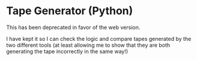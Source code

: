 # Tape Generator (Python)

This has been deprecated in favor of the web version.

I have kept it so I can check the logic and compare tapes generated by the two different tools (at least allowing me to show that they are both generating the tape incorrectly in the same way!)